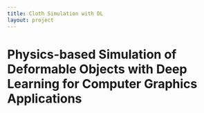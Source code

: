 ```yaml
---
title: Cloth Simulation with DL
layout: project
---
```


# Physics-based Simulation of Deformable Objects with Deep Learning for Computer Graphics Applications
